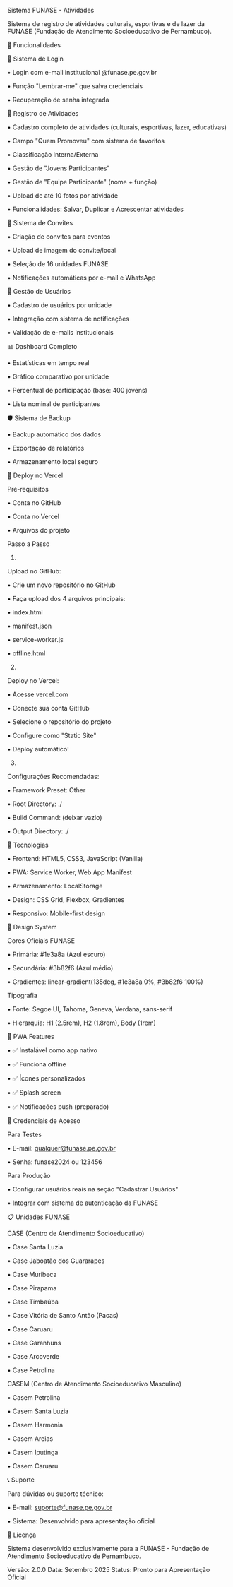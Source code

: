 Sistema FUNASE - Atividades

Sistema de registro de atividades culturais, esportivas e de lazer da FUNASE (Fundação de Atendimento Socioeducativo de Pernambuco).

🎯 Funcionalidades

🔐 Sistema de Login

•
Login com e-mail institucional @funase.pe.gov.br

•
Função "Lembrar-me" que salva credenciais

•
Recuperação de senha integrada

📝 Registro de Atividades

•
Cadastro completo de atividades (culturais, esportivas, lazer, educativas)

•
Campo "Quem Promoveu" com sistema de favoritos

•
Classificação Interna/Externa

•
Gestão de "Jovens Participantes"

•
Gestão de "Equipe Participante" (nome + função)

•
Upload de até 10 fotos por atividade

•
Funcionalidades: Salvar, Duplicar e Acrescentar atividades

🎫 Sistema de Convites

•
Criação de convites para eventos

•
Upload de imagem do convite/local

•
Seleção de 16 unidades FUNASE

•
Notificações automáticas por e-mail e WhatsApp

👥 Gestão de Usuários

•
Cadastro de usuários por unidade

•
Integração com sistema de notificações

•
Validação de e-mails institucionais

📊 Dashboard Completo

•
Estatísticas em tempo real

•
Gráfico comparativo por unidade

•
Percentual de participação (base: 400 jovens)

•
Lista nominal de participantes

🛡️ Sistema de Backup

•
Backup automático dos dados

•
Exportação de relatórios

•
Armazenamento local seguro

🚀 Deploy no Vercel

Pré-requisitos

•
Conta no GitHub

•
Conta no Vercel

•
Arquivos do projeto

Passo a Passo

1.
Upload no GitHub:

•
Crie um novo repositório no GitHub

•
Faça upload dos 4 arquivos principais:

•
index.html

•
manifest.json

•
service-worker.js

•
offline.html





2.
Deploy no Vercel:

•
Acesse vercel.com

•
Conecte sua conta GitHub

•
Selecione o repositório do projeto

•
Configure como "Static Site"

•
Deploy automático!



3.
Configurações Recomendadas:

•
Framework Preset: Other

•
Root Directory: ./

•
Build Command: (deixar vazio)

•
Output Directory: ./



🔧 Tecnologias

•
Frontend: HTML5, CSS3, JavaScript (Vanilla)

•
PWA: Service Worker, Web App Manifest

•
Armazenamento: LocalStorage

•
Design: CSS Grid, Flexbox, Gradientes

•
Responsivo: Mobile-first design

🎨 Design System

Cores Oficiais FUNASE

•
Primária: #1e3a8a (Azul escuro)

•
Secundária: #3b82f6 (Azul médio)

•
Gradientes: linear-gradient(135deg, #1e3a8a 0%, #3b82f6 100%)

Tipografia

•
Fonte: Segoe UI, Tahoma, Geneva, Verdana, sans-serif

•
Hierarquia: H1 (2.5rem), H2 (1.8rem), Body (1rem)

📱 PWA Features

•
✅ Instalável como app nativo

•
✅ Funciona offline

•
✅ Ícones personalizados

•
✅ Splash screen

•
✅ Notificações push (preparado)

🔐 Credenciais de Acesso

Para Testes

•
E-mail: qualquer@funase.pe.gov.br

•
Senha: funase2024 ou 123456

Para Produção

•
Configurar usuários reais na seção "Cadastrar Usuários"

•
Integrar com sistema de autenticação da FUNASE

📋 Unidades FUNASE

CASE (Centro de Atendimento Socioeducativo)

•
Case Santa Luzia

•
Case Jaboatão dos Guararapes

•
Case Muribeca

•
Case Pirapama

•
Case Timbaúba

•
Case Vitória de Santo Antão (Pacas)

•
Case Caruaru

•
Case Garanhuns

•
Case Arcoverde

•
Case Petrolina

CASEM (Centro de Atendimento Socioeducativo Masculino)

•
Casem Petrolina

•
Casem Santa Luzia

•
Casem Harmonia

•
Casem Areias

•
Casem Iputinga

•
Casem Caruaru

📞 Suporte

Para dúvidas ou suporte técnico:

•
E-mail: suporte@funase.pe.gov.br

•
Sistema: Desenvolvido para apresentação oficial

📄 Licença

Sistema desenvolvido exclusivamente para a FUNASE - Fundação de Atendimento Socioeducativo de Pernambuco.




Versão: 2.0.0
Data: Setembro 2025
Status: Pronto para Apresentação Oficial

